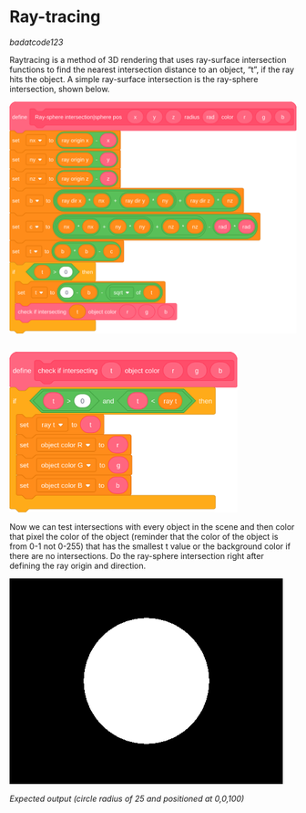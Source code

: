 # Ray-tracing
*badatcode123*  

Raytracing is a method of 3D rendering that uses ray-surface intersection functions to find the nearest intersection distance to an object, “t”, if the ray hits the object. A simple ray-surface intersection is the ray-sphere intersection, shown below.  

<img src="../images/image23.png" class="scratch-block">

##
<img src="../images/image8.png" width="400" class="scratch-block">

Now we can test intersections with every object in the scene and then color that pixel the color of the object (reminder that the color of the object is from 0-1 not 0-255) that has the smallest t value or the background color if there are no intersections. Do the ray-sphere intersection right after defining the ray origin and direction.  

<img src="../images/image87.png">

*Expected output (circle radius of 25 and positioned at 0,0,100)*